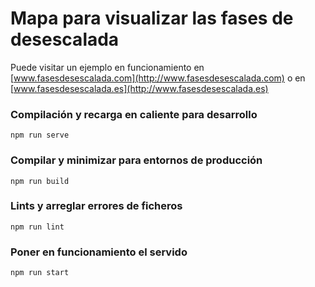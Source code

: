 # Mapa para visualizar las fases de desescalada

Puede visitar un ejemplo en funcionamiento en [www.fasesdesescalada.com](http://www.fasesdesescalada.com) o en [www.fasesdesescalada.es](http://www.fasesdesescalada.es) 

### Compilación y recarga en caliente para desarrollo
```
npm run serve
```

### Compilar y minimizar para entornos de producción
```
npm run build
```

### Lints y arreglar errores de ficheros
```
npm run lint
```

### Poner en funcionamiento el servido
```
npm run start
```

